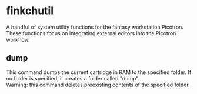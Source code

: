 # finkchutil

A handful of system utility functions for the fantasy workstation Picotron. These functions focus on integrating external editors into the Picotron workflow.


## dump

This command dumps the current cartridge in RAM to the specified folder. If no folder is specified, it creates a folder called "dump".  
Warning: this command deletes preexisting contents of the specified folder.